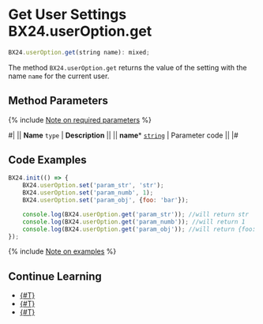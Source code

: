# Get User Settings BX24.userOption.get

```js
BX24.userOption.get(string name): mixed;
```

The method `BX24.userOption.get` returns the value of the setting with the name `name` for the current user.

## Method Parameters

{% include [Note on required parameters](../../../_includes/required.md) %}

#|
|| **Name**
`type` | **Description** ||
|| **name***
[`string`](../../../api-reference/data-types.md) | Parameter code ||
|#

## Code Examples

```js
BX24.init(() => {
    BX24.userOption.set('param_str', 'str');
    BX24.userOption.set('param_numb', 1);
    BX24.userOption.set('param_obj', {foo: 'bar'});

    console.log(BX24.userOption.get('param_str')); //will return str
    console.log(BX24.userOption.get('param_numb')); //will return 1
    console.log(BX24.userOption.get('param_obj')); //will return {foo: 'bar'}
});
```

{% include [Note on examples](../../../_includes/examples.md) %}

## Continue Learning

- [{#T}](./bx24-user-option-set.md)
- [{#T}](./bx24-app-option-set.md)
- [{#T}](./bx24-app-option-get.md)